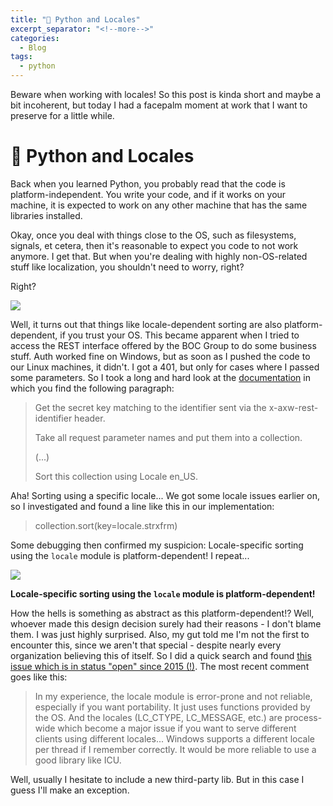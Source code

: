 ```yaml
---
title: "🐍 Python and Locales"
excerpt_separator: "<!--more-->"
categories:
  - Blog
tags:
  - python
---
```


Beware when working with locales! So this post is kinda short and maybe a bit incoherent, but today I had a
facepalm moment at work that I want to preserve for a little while. 

# 🐍 Python and Locales

Back when you learned Python, you probably read that the code is platform-independent. You write your code, and if it works on your machine, it is expected to work on any other machine that has the same libraries installed.

Okay, once you deal with things close to the OS, such as filesystems, signals, et cetera, then it's reasonable to expect you code to not work anymore. I get that. But when you're dealing with highly non-OS-related stuff like localization, you shouldn't need to worry, right?

Right?

<image src="https://media.giphy.com/media/puOukoEvH4uAw/giphy.gif">

Well, it turns out that things like locale-dependent sorting are also platform-dependent, if you trust your OS. This became apparent when I tried to access the REST interface offered by the BOC Group to do some business stuff. Auth worked fine on Windows, but as soon as I pushed the code to our Linux machines, it didn't. I got a 401, but only for cases where I passed some parameters. So I took a long and hard look at the [documentation](https://developer.boc-group.com/adoxx/en/token-based-authentication) in which you find the following paragraph:

  > Get the secret key matching to the identifier sent via the x-axw-rest-identifier header.
  > 
  > Take all request parameter names and put them into a collection.
  > 
  > (...)
  >
  > Sort this collection using Locale en_US.

Aha! Sorting using a specific locale... We got some locale issues earlier on, so I investigated and found a line like this in our implementation:
  
  > collection.sort(key=locale.strxfrm)

Some debugging then confirmed my suspicion: Locale-specific sorting using the `locale` module is platform-dependent! I repeat...
  
<image src=https://media.giphy.com/media/l2Jefdsvp5RAePehy/giphy.gif> 
  
**Locale-specific sorting using the `locale` module is platform-dependent!**
 
 
How the hells is something as abstract as this platform-dependent!? Well, whoever made this design decision surely had their reasons - I don't blame them. I was just highly surprised. Also, my gut told me I'm not the first to encounter this, since we aren't that special - despite nearly every organization believing this of itself. So I did a quick search and found [this issue which is in status "open" since 2015 (!)](https://bugs.python.org/issue23195#msg233691). The most recent comment goes like this:
  
  > In my experience, the locale module is error-prone and not reliable, especially if you want portability. It just uses functions provided by the OS. And the locales (LC_CTYPE, LC_MESSAGE, etc.) are process-wide which become a major issue if you want to serve different clients using different locales... Windows supports a different locale per thread if I remember correctly. It would be more reliable to use a good library like ICU.
  
Well, usually I hesitate to include a new third-party lib. But in this case I guess I'll make an exception.
  
 
